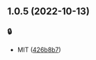 ## 1.0.5 (2022-10-13)


### :lock:

* MIT ([426b8b7](https://github.com/kongnet/kongnet.github.io/commit/426b8b7ef84d52f5cbc5a2746f07fcc5adb49c83))



